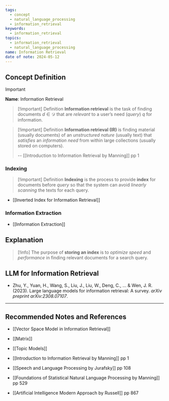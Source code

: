 ```yaml
---
tags:
  - concept
  - natural_language_processing
  - information_retrieval
keywords:
  - information_retrieval
topics:
  - information_retrieval
  - natural_language_processing
name: Information Retrieval
date of note: 2024-05-12
---
```


## Concept Definition

>[!important]
>**Name**: Information Retrieval

>[!important] Definition
>**Information retrieval** is the task of finding documents $d\in \mathcal{D}$ that are *relevant* to a user’s need (*query*) $q$ for   information.

>[!important] Definition
>**Information retrieval (IR)** is finding material (usually documents) of an *unstructured nature* (usually text) that *satisfies* an *information need* from within large collections (usually stored on computers).
>
>--  [[Introduction to Information Retrieval by Manning]] pp 1

### Indexing

>[!important] Definition
>**Indexing** is the process to provide **index** for documents before *query* so that the system can avoid *linearly scanning*  the texts for each query. 

- [[Inverted Index for Information Retrieval]]

### Information Extraction

- [[Information Extraction]]

## Explanation

>[!info]
>The purpose of **storing an index** is to *optimize speed* and *performance* in finding relevant documents for a search query.



## LLM for Information Retrieval

- Zhu, Y., Yuan, H., Wang, S., Liu, J., Liu, W., Deng, C., ... & Wen, J. R. (2023). Large language models for information retrieval: A survey. _arXiv preprint arXiv:2308.07107_.




-----------
##  Recommended Notes and References

- [[Vector Space Model in Information Retrieval]]
- [[Matrix]]
- [[Topic Models]]


- [[Introduction to Information Retrieval by Manning]] pp 1
- [[Speech and Language Processing by Jurafsky]] pp 108
- [[Foundations of Statistical Natural Language Processing by Manning]] pp 529
- [[Artificial Intelligence Modern Approach by Russell]] pp 867